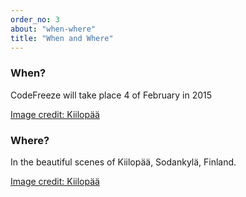 ```yaml
---
order_no: 3
about: "when-where"
title: "When and Where"
---
```



<div class="tile text-tile">
  <h3>When?</h3> 
  <p>CodeFreeze will take place 4 of February in 2015</p>
</div>
<div class="tile image-tile photo-1">
  <a href="">Image credit: Kiilop&auml;&auml;</a>
</div>
<div class="tile text-tile">
  <h3>Where?</h3> 
  <p>In the beautiful scenes of Kiilopää, Sodankylä, Finland.</p>
</div>
<div class="tile image-tile photo-2">
  <a href="">Image credit: Kiilop&auml;&auml;</a>
</div>


